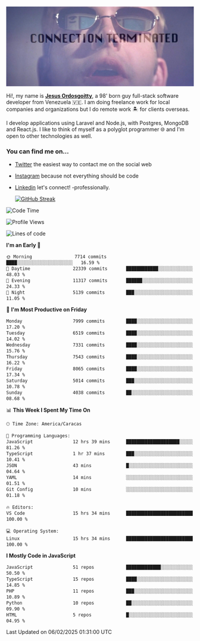 ![hackers movie reference](./disconnected.jpg)

Hi!, my name is [**Jesus Ordosgoitty**](https://jodaz.dev), a 98' born guy full-stack software developer from Venezuela 🇻🇪. I am doing freelance work for local companies and organizations but I do remote work 🏝️ for clients overseas. 

I develop applications using Laravel and Node.js, with Postgres, MongoDB and React.js. I like to think of myself as a polyglot programmer 🌐 and I'm open to other technologies as well.

### You can find me on...

- [Twitter](https://twitter.com/jodaz_) the easiest way to contact me on the social web
- [Instagram](https://instagram.com/jodaz_) because not everything should be code
- [Linkedin](https://linkedin.com/in/jodaz) let's connect! -professionally.


    [![GitHub Streak](https://streak-stats.demolab.com?user=jodaz&theme=tokyonight)](https://git.io/streak-stats)

<!--START_SECTION:waka-->
![Code Time](http://img.shields.io/badge/Code%20Time-7%2C119%20hrs%2021%20mins-blue)

![Profile Views](http://img.shields.io/badge/Profile%20Views-1-blue)

![Lines of code](https://img.shields.io/badge/From%20Hello%20World%20I%27ve%20Written-83.0%20million%20lines%20of%20code-blue)

**I'm an Early 🐤** 

```text
🌞 Morning                7714 commits        ████░░░░░░░░░░░░░░░░░░░░░   16.59 % 
🌆 Daytime                22339 commits       ████████████░░░░░░░░░░░░░   48.03 % 
🌃 Evening                11317 commits       ██████░░░░░░░░░░░░░░░░░░░   24.33 % 
🌙 Night                  5139 commits        ███░░░░░░░░░░░░░░░░░░░░░░   11.05 % 
```
📅 **I'm Most Productive on Friday** 

```text
Monday                   7999 commits        ████░░░░░░░░░░░░░░░░░░░░░   17.20 % 
Tuesday                  6519 commits        ████░░░░░░░░░░░░░░░░░░░░░   14.02 % 
Wednesday                7331 commits        ████░░░░░░░░░░░░░░░░░░░░░   15.76 % 
Thursday                 7543 commits        ████░░░░░░░░░░░░░░░░░░░░░   16.22 % 
Friday                   8065 commits        ████░░░░░░░░░░░░░░░░░░░░░   17.34 % 
Saturday                 5014 commits        ███░░░░░░░░░░░░░░░░░░░░░░   10.78 % 
Sunday                   4038 commits        ██░░░░░░░░░░░░░░░░░░░░░░░   08.68 % 
```


📊 **This Week I Spent My Time On** 

```text
🕑︎ Time Zone: America/Caracas

💬 Programming Languages: 
JavaScript               12 hrs 39 mins      ████████████████████░░░░░   81.26 % 
TypeScript               1 hr 37 mins        ███░░░░░░░░░░░░░░░░░░░░░░   10.41 % 
JSON                     43 mins             █░░░░░░░░░░░░░░░░░░░░░░░░   04.64 % 
YAML                     14 mins             ░░░░░░░░░░░░░░░░░░░░░░░░░   01.51 % 
Git Config               10 mins             ░░░░░░░░░░░░░░░░░░░░░░░░░   01.18 % 

🔥 Editors: 
VS Code                  15 hrs 34 mins      █████████████████████████   100.00 % 

💻 Operating System: 
Linux                    15 hrs 34 mins      █████████████████████████   100.00 % 
```

**I Mostly Code in JavaScript** 

```text
JavaScript               51 repos            █████████████░░░░░░░░░░░░   50.50 % 
TypeScript               15 repos            ████░░░░░░░░░░░░░░░░░░░░░   14.85 % 
PHP                      11 repos            ███░░░░░░░░░░░░░░░░░░░░░░   10.89 % 
Python                   10 repos            ██░░░░░░░░░░░░░░░░░░░░░░░   09.90 % 
HTML                     5 repos             █░░░░░░░░░░░░░░░░░░░░░░░░   04.95 % 
```




 Last Updated on 06/02/2025 01:31:00 UTC
<!--END_SECTION:waka-->
